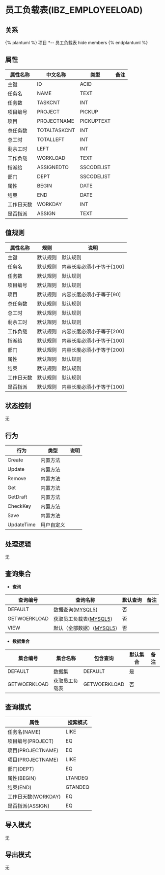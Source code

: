 # 员工负载表(IBZ_EMPLOYEELOAD)

  

## 关系
{% plantuml %}
项目 *-- 员工负载表 
hide members
{% endplantuml %}

## 属性

| 属性名称        |    中文名称    | 类型     |  备注  |
| --------   |------------| -----   |  -------- | 
|主键|ID|ACID|&nbsp;|
|任务名|NAME|TEXT|&nbsp;|
|任务数|TASKCNT|INT|&nbsp;|
|项目编号|PROJECT|PICKUP|&nbsp;|
|项目|PROJECTNAME|PICKUPTEXT|&nbsp;|
|总任务数|TOTALTASKCNT|INT|&nbsp;|
|总工时|TOTALLEFT|INT|&nbsp;|
|剩余工时|LEFT|INT|&nbsp;|
|工作负载|WORKLOAD|TEXT|&nbsp;|
|指派给|ASSIGNEDTO|SSCODELIST|&nbsp;|
|部门|DEPT|SSCODELIST|&nbsp;|
|属性|BEGIN|DATE|&nbsp;|
|结束|END|DATE|&nbsp;|
|工作日天数|WORKDAY|INT|&nbsp;|
|是否指派|ASSIGN|TEXT|&nbsp;|

## 值规则
| 属性名称    | 规则    |  说明  |
| --------   |------------| ----- | 
|主键|默认规则|默认规则|
|任务名|默认规则|内容长度必须小于等于[100]|
|任务数|默认规则|默认规则|
|项目编号|默认规则|默认规则|
|项目|默认规则|内容长度必须小于等于[90]|
|总任务数|默认规则|默认规则|
|总工时|默认规则|默认规则|
|剩余工时|默认规则|默认规则|
|工作负载|默认规则|内容长度必须小于等于[200]|
|指派给|默认规则|内容长度必须小于等于[100]|
|部门|默认规则|内容长度必须小于等于[200]|
|属性|默认规则|默认规则|
|结束|默认规则|默认规则|
|工作日天数|默认规则|默认规则|
|是否指派|默认规则|内容长度必须小于等于[100]|

## 状态控制

无


## 行为
| 行为    | 类型    |  说明  |
| --------   |------------| ----- | 
|Create|内置方法|&nbsp;|
|Update|内置方法|&nbsp;|
|Remove|内置方法|&nbsp;|
|Get|内置方法|&nbsp;|
|GetDraft|内置方法|&nbsp;|
|CheckKey|内置方法|&nbsp;|
|Save|内置方法|&nbsp;|
|UpdateTime|用户自定义|&nbsp;|

## 处理逻辑
无

## 查询集合

* **查询**

| 查询编号 | 查询名称       | 默认查询 |   备注|
| --------  | --------   | --------   | ----- |
|DEFAULT|数据查询([MYSQL5](../../appendix/query_MYSQL5.md#EMPLOYEELOAD_Default))|否|&nbsp;|
|GETWOERKLOAD|获取员工负载表([MYSQL5](../../appendix/query_MYSQL5.md#EMPLOYEELOAD_GETWOERKLOAD))|否|&nbsp;|
|VIEW|默认（全部数据）([MYSQL5](../../appendix/query_MYSQL5.md#EMPLOYEELOAD_View))|否|&nbsp;|

* **数据集合**

| 集合编号 | 集合名称   |  包含查询  | 默认集合 |   备注|
| --------  | --------   | -------- | --------   | ----- |
|DEFAULT|数据集|DEFAULT|是|&nbsp;|
|GETWOERKLOAD|获取员工负载表|GETWOERKLOAD|否|&nbsp;|

## 查询模式
| 属性      |    搜索模式     |
| --------   |------------|
|任务名(NAME)|LIKE|
|项目编号(PROJECT)|EQ|
|项目(PROJECTNAME)|EQ|
|项目(PROJECTNAME)|LIKE|
|部门(DEPT)|EQ|
|属性(BEGIN)|LTANDEQ|
|结束(END)|GTANDEQ|
|工作日天数(WORKDAY)|EQ|
|是否指派(ASSIGN)|EQ|

## 导入模式
无


## 导出模式
无
